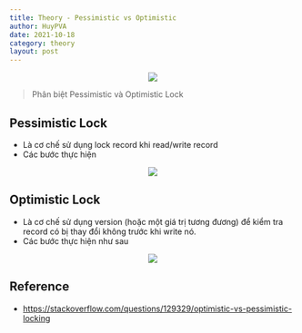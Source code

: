 ```yaml
---
title: Theory - Pessimistic vs Optimistic
author: HuyPVA
date: 2021-10-18
category: theory
layout: post
---
```


<div align="center">
    <img src="../assets/images/sonar_qube/sonar_qube.png"/>
</div>

> Phân biệt Pessimistic và Optimistic Lock 

## Pessimistic Lock
- Là cơ chế sử dụng lock record khi read/write record
- Các bước thực hiện

<div align="center">
    <img src="../assets/images/pessimistic.png"/>
</div>    
  

## Optimistic Lock
- Là cơ chế sử dụng version (hoặc một giá trị tương đương) để kiểm tra record có bị thay đổi không trước khi write nó.
- Các bước thực hiện như sau

<div align="center">
    <img src="../assets/images/optimistic.png"/>
</div>  

## Reference
- https://stackoverflow.com/questions/129329/optimistic-vs-pessimistic-locking
